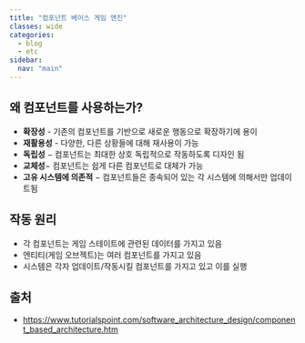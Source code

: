 ```yaml
---
title: "컴포넌트 베이스 게임 엔진"
classes: wide
categories: 
  - blog
  - etc
sidebar:
  nav: "main"
---
```


## 왜 컴포넌트를 사용하는가?
- **확장성** - 기존의 컴포넌트를 기반으로 새로운 행동으로 확장하기에 용이
- **재활용성** - 다양한, 다른 상황들에 대해 재사용이 가능
- **독립성** − 컴포넌트는 최대한 상호 독립적으로 작동하도록 디자인 됨
- **교체성**− 컴포넌트는 쉽게 다른 컴포넌트로 대체가 가능
- **고유 시스템에 의존적** − 컴포넌트들은 종속되어 있는 각 시스템에 의해서만 업데이트됨
  
## 작동 원리
- 각 컴포넌트는 게임 스테이트에 관련된 데이터를 가지고 있음
- 엔티티(게임 오브젝트)는 여러 컴포넌트를 가지고 있음
- 시스템은 각자 업데이트/작동시킬 컴포넌트를 가지고 있고 이를 실행
   

## 출처
* <https://www.tutorialspoint.com/software_architecture_design/component_based_architecture.htm>
